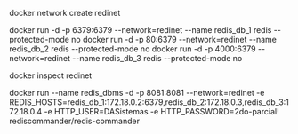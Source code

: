 
docker network create redinet

docker run -d -p 6379:6379 --network=redinet --name redis_db_1 redis --protected-mode no
docker run -d -p 80:6379 --network=redinet --name redis_db_2 redis --protected-mode no
docker run -d -p 4000:6379 --network=redinet --name redis_db_3 redis --protected-mode no

docker inspect redinet

docker run --name redis_dbms -d -p 8081:8081 --network=redinet -e REDIS_HOSTS=redis_db_1:172.18.0.2:6379,redis_db_2:172.18.0.3,redis_db_3:172.18.0.4 -e HTTP_USER=DASistemas -e HTTP_PASSWORD=2do-parcial! rediscommander/redis-commander